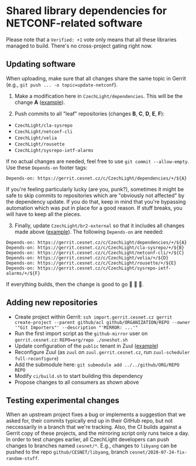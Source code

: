 # Shared library dependencies for NETCONF-related software

Please note that a `Verified: +1` vote only means that all these libraries managed to build.
There's no cross-project gating right now.

## Updating software

When uploading, make sure that all changes share the same topic in Gerrit (e.g., `git push ... -o topic=update-netconf`).

1) Make a modification here in `CzechLight/dependencies`.
This will be the change **A** ([example](https://gerrit.cesnet.cz/c/CzechLight/dependencies/+/2693)).

2) Push commits to all "leaf" repositories (changes **B**, **C**, **D**, **E**, **F**):

- `CzechLight/cla-sysrepo`
- `CzechLight/netconf-cli`
- `CzechLight/velia`
- `CzechLight/rousette`
- `CzechLight/sysrepo-ietf-alarms`

If no actual changes are needed, feel free to use `git commit --allow-empty`.
Use these `Depends-on` footer tags:
```shell
Depends-on: https://gerrit.cesnet.cz/c/CzechLight/dependencies/+/${A}
```

If you're feeling particularly lucky (are you, punk?), sometimes it might be safe to skip commits to repositories which are "obviously not affected" by the dependency update.
If you do that, keep in mind that you're bypassing automation which was put in place for a good reason.
If stuff breaks, you will have to keep all the pieces.

3) Finally, update `CzechLight/br2-external` so that it includes all changes made above ([example](https://gerrit.cesnet.cz/c/CzechLight/br2-external/+/2698)).
The following `Depends-on` are needed:
```shell
Depends-on: https://gerrit.cesnet.cz/c/CzechLight/dependencies/+/${A}
Depends-on: https://gerrit.cesnet.cz/c/CzechLight/cla-sysrepo/+/${B}
Depends-on: https://gerrit.cesnet.cz/c/CzechLight/netconf-cli/+/${C}
Depends-on: https://gerrit.cesnet.cz/c/CzechLight/velia/+/${D}
Depends-on: https://gerrit.cesnet.cz/c/CzechLight/rousette/+/${E}
Depends-on: https://gerrit.cesnet.cz/c/CzechLight/sysrepo-ietf-alarms/+/${F}
```

If everything builds, then the change is good to go 🌈 🦄 🍻.

## Adding new repositories

- Create project within Gerrit: `ssh import.gerrit.cesnet.cz gerrit create-project --parent github/acl github/ORGANIZATION/REPO --owner '"Git Importers"' --description "'MIRROR: ...'"`
- Run the first import script as the `github-mirror` user on `gerrit.cesnet.cz`: `REPO=org/repo ./oneshot.sh`
- Update configuration of the `public` tenant in Zuul ([example](https://gerrit.cesnet.cz/c/ci/project-config/+/2188))
- Reconfigure Zuul (as `zuul` on `zuul.gerrit.cesnet.cz`, run `zuul-scheduler full-reconfigure`)
- Add the submodule here: `git submodule add ../../github/ORG/REPO REPO`
- Modify `ci/build.sh` to start building this dependency
- Propose changes to all consumers as shown above

## Testing experimental changes

When an upstream project fixes a bug or implements a suggestion that we asked for, their commits typically end up in their GitHub repo, but not neccessarily in a branch that we're tracking.
Also, the CI builds against a Gerrit copy of these projects, and the mirroring script only runs twice a day.
In order to test changes earlier, all CzechLight developers can push changes to branches named `cesnet/*`.
E.g., changes to `libyang` can be pushed to the repo `github/CESNET/libyang`, branch `cesnet/2020-07-24-fix-random-stuff`.
